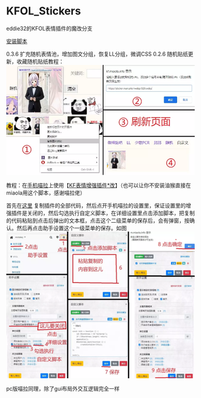 # KFOL_Stickers
eddie32的KFOL表情插件的魔改分支

[安装脚本](https://github.com/HazukiKaguya/KFOL_Stickers/raw/master/es6_KfStickers.user.js)

0.3.6 扩充随机表情池，增加图文分组，恢复LL分组，微调CSS
0.2.6 随机贴纸更新，收藏随机贴纸教程：
![avatar](/img/st026.webp)

教程：在[手机喵拉](https://m.miaola.info)上使用【[KF表情增强插件*改](https://github.com/HazukiKaguya/KFOL_Stickers)】（也可以让你不安装油猴直接在miaola用这个脚本，感谢喵拉佬）

首先在[这里](https://github.com/HazukiKaguya/KFOL_Stickers/blob/master/es6_KfStickers.user.js) 复制插件的全部代码，然后点开手机喵拉的设置里，保证设置里的增强插件是关闭的，然后勾选执行自定义脚本，在详细设置里点击添加脚本，把复制的代码粘贴到点击后弹出的文本框，点击这个二级菜单的保存后，会有弹窗，按确认。然后再点击助手设置这个一级菜单的保存。如图
![avatar](/img/mbst.webp)

pc版喵拉同理，除了gui布局外交互逻辑完全一样
